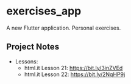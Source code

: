 # exercises_app

A new Flutter application. Personal exercises.

## Project Notes
- Lessons:
    - html.it Lesson 21: https://bit.ly/3inZVEd
    - html.it Lesson 22: https://bit.ly/2NqHP9j
